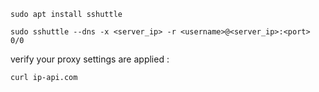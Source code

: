 ```shell
sudo apt install sshuttle
```

```shell
sudo sshuttle --dns -x <server_ip> -r <username>@<server_ip>:<port> 0/0
```

verify your proxy settings are applied :

```shell
curl ip-api.com
```

